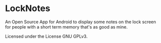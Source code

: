 # LockNotes
An Open Source App for Android to display some notes on the lock screen for people with a short term memory that's as good as mine. 

Licensed under the License GNU GPLv3.

